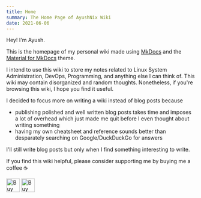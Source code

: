 ```yaml
---
title: Home
summary: The Home Page of AyushNix Wiki
date: 2021-06-06
---
```


Hey! I'm Ayush.

This is the homepage of my personal wiki made using [MkDocs](https://www.mkdocs.org) and the
[Material for MkDocs](https://squidfunk.github.io/mkdocs-material/) theme.

I intend to use this wiki to store my notes related to Linux System Administration, DevOps,
Programming, and anything else I can think of. This wiki may contain disorganized and random
thoughts. Nonetheless, if you're browsing this wiki, I hope you find it useful.

I decided to focus more on writing a wiki instead of blog posts because

- publishing polished and well written blog posts takes time and imposes a lot of overhead which
  just made me quit before I even thought about writing something
- having my own cheatsheet and reference sounds better than desparately searching on
  Google/DuckDuckGo for answers

I'll still write blog posts but only when I find something interesting to write.

If you find this wiki helpful, please consider supporting me by buying me a coffee :coffee:

<a href='https://www.buymeacoffee.com/ayushnix' target='_blank'><img height='36' style='border:0px;height:36px;' src='https://cdn.buymeacoffee.com/buttons/default-blue.png' border='0' alt='Buy Me a Coffee at buymeacoffee.com' /></a>
<a href='https://ko-fi.com/O5O64SQ4C' target='_blank'><img height='36' style='border:0px;height:36px;' src='https://cdn.ko-fi.com/cdn/kofi1.png?v=2' border='0' alt='Buy Me a Coffee at ko-fi.com' /></a>
